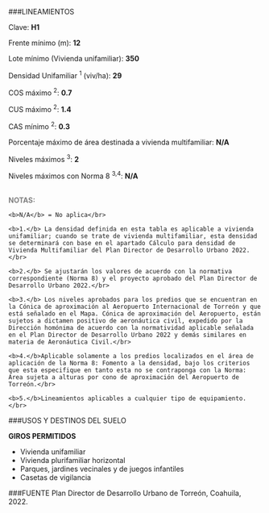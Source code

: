 ﻿
###LINEAMIENTOS

Clave: **H1**

Frente mínimo (m): **12**

Lote mínimo (Vivienda unifamiliar): **350**

Densidad Unifamiliar <sup>1</sup> (viv/ha): **29**

COS máximo <sup>2</sup>: **0.7**

CUS máximo <sup>2</sup>: **1.4**

CAS mínimo <sup>2</sup>: **0.3**

Porcentaje máximo de área destinada a vivienda multifamiliar: **N/A**

Niveles máximos <sup>3</sup>: **2**

Niveles máximos con Norma 8 <sup>3,4</sup>: **N/A**

<p>
<span style="color:gray">
</br>
    <b>NOTAS:</b></br>

    <b>N/A</b> = No aplica</br>

    <b>1.</b> La densidad definida en esta tabla es aplicable a vivienda unifamiliar; cuando se trate de vivienda multifamiliar, esta densidad se determinará con base en el apartado Cálculo para densidad de Vivienda Multifamiliar del Plan Director de Desarrollo Urbano 2022.</br>

    <b>2.</b> Se ajustarán los valores de acuerdo con la normativa correspondiente (Norma 8) y el proyecto aprobado del Plan Director de Desarrollo Urbano 2022.</br>

    <b>3.</b> Los niveles aprobados para los predios que se encuentran en la Cónica de aproximación al Aeropuerto Internacional de Torreón y que está señalado en el Mapa. Cónica de aproximación del Aeropuerto, están sujetos a dictamen positivo de aeronáutica civil, expedido por la Dirección homónima de acuerdo con la normatividad aplicable señalada en el Plan Director de Desarrollo Urbano 2022 y demás similares en materia de Aeronáutica Civil.</br>

    <b>4.</b>Aplicable solamente a los predios localizados en el área de aplicación de la Norma 8: Fomento a la densidad, bajo los criterios que esta especifique en tanto esta no se contraponga con la Norma: Área sujeta a alturas por cono de aproximación del Aeropuerto de Torreón.</br>

    <b>5.</b>Lineamientos aplicables a cualquier tipo de equipamiento.</br>

</span>
</p>

###USOS Y DESTINOS DEL SUELO

**GIROS PERMITIDOS**

- Vivienda unifamiliar
- Vivienda plurifamiliar horizontal
- Parques, jardines vecinales y de juegos infantiles
- Casetas de vigilancia

###FUENTE
Plan Director de Desarrollo Urbano de Torreón, Coahuila, 2022.
